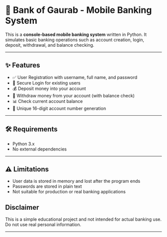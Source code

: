 # 📱 Bank of Gaurab - Mobile Banking System

This is a **console-based mobile banking system** written in Python. It simulates basic banking operations such as account creation, login, deposit, withdrawal, and balance checking.

---

## ✨ Features

- ✅ User Registration with username, full name, and password
- 🔐 Secure Login for existing users
- 💰 Deposit money into your account
- 🏧 Withdraw money from your account (with balance check)
- 📊 Check current account balance
- 🔢 Unique 16-digit account number generation



---

## 🛠️ Requirements
- Python 3.x
- No external dependencies
---
## ⚠️ Limitations
- User data is stored in memory and lost after the program ends
- Passwords are stored in plain text
- Not suitable for production or real banking applications



## Disclaimer
This is a simple educational project and not intended for actual banking use. Do not use real personal information.

---
